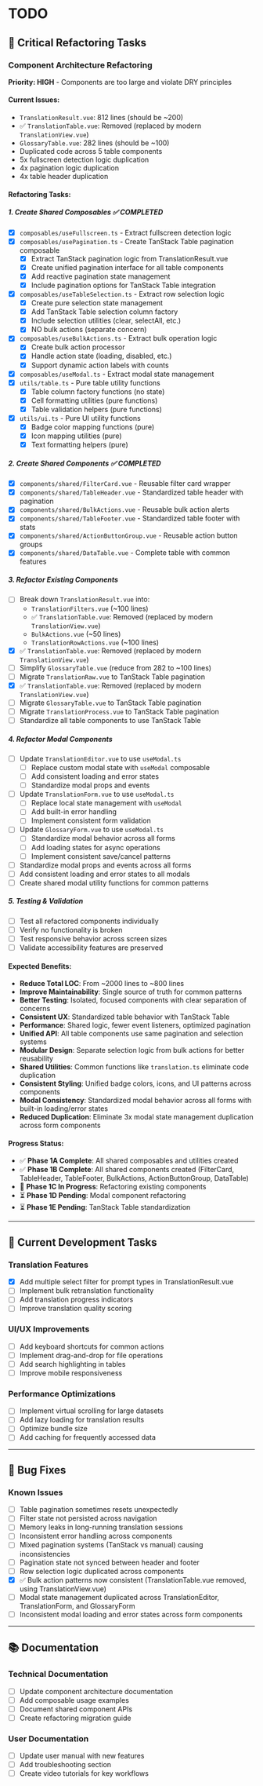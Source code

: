 # TODO

## 🚨 Critical Refactoring Tasks

### Component Architecture Refactoring
**Priority: HIGH** - Components are too large and violate DRY principles

#### Current Issues:
- `TranslationResult.vue`: 812 lines (should be ~200)
- ✅ `TranslationTable.vue`: Removed (replaced by modern `TranslationView.vue`) 
- `GlossaryTable.vue`: 282 lines (should be ~100)
- Duplicated code across 5 table components
- 5x fullscreen detection logic duplication
- 4x pagination logic duplication
- 4x table header duplication

#### Refactoring Tasks:

##### 1. Create Shared Composables ✅ COMPLETED
- [x] `composables/useFullscreen.ts` - Extract fullscreen detection logic
- [x] `composables/usePagination.ts` - Create TanStack Table pagination composable
  - [x] Extract TanStack pagination logic from TranslationResult.vue
  - [x] Create unified pagination interface for all table components
  - [x] Add reactive pagination state management
  - [x] Include pagination options for TanStack Table integration
- [x] `composables/useTableSelection.ts` - Extract row selection logic
  - [x] Create pure selection state management
  - [x] Add TanStack Table selection column factory
  - [x] Include selection utilities (clear, selectAll, etc.)
  - [x] NO bulk actions (separate concern)
- [x] `composables/useBulkActions.ts` - Extract bulk operation logic
  - [x] Create bulk action processor
  - [x] Handle action state (loading, disabled, etc.)
  - [x] Support dynamic action labels with counts
- [x] `composables/useModal.ts` - Extract modal state management
- [x] `utils/table.ts` - Pure table utility functions
  - [x] Table column factory functions (no state)
  - [x] Cell formatting utilities (pure functions)
  - [x] Table validation helpers (pure functions)
- [x] `utils/ui.ts` - Pure UI utility functions
  - [x] Badge color mapping functions (pure)
  - [x] Icon mapping utilities (pure)
  - [x] Text formatting helpers (pure)

##### 2. Create Shared Components ✅ COMPLETED
- [x] `components/shared/FilterCard.vue` - Reusable filter card wrapper
- [x] `components/shared/TableHeader.vue` - Standardized table header with pagination
- [x] `components/shared/BulkActions.vue` - Reusable bulk action alerts
- [x] `components/shared/TableFooter.vue` - Standardized table footer with stats
- [x] `components/shared/ActionButtonGroup.vue` - Reusable action button groups
- [x] `components/shared/DataTable.vue` - Complete table with common features

##### 3. Refactor Existing Components
- [ ] Break down `TranslationResult.vue` into:
  - `TranslationFilters.vue` (~100 lines)
  - ✅ `TranslationTable.vue`: Removed (replaced by modern `TranslationView.vue`) 
  - `BulkActions.vue` (~50 lines)
  - `TranslationRowActions.vue` (~100 lines)
- [x] ✅ `TranslationTable.vue`: Removed (replaced by modern `TranslationView.vue`)
- [ ] Simplify `GlossaryTable.vue` (reduce from 282 to ~100 lines)
- [ ] Migrate `TranslationRaw.vue` to TanStack Table pagination
- [x] ✅ `TranslationTable.vue`: Removed (replaced by modern `TranslationView.vue`)
- [ ] Migrate `GlossaryTable.vue` to TanStack Table pagination
- [ ] Migrate `TranslationProcess.vue` to TanStack Table pagination
- [ ] Standardize all table components to use TanStack Table

##### 4. Refactor Modal Components
- [ ] Update `TranslationEditor.vue` to use `useModal.ts`
  - [ ] Replace custom modal state with `useModal` composable
  - [ ] Add consistent loading and error states
  - [ ] Standardize modal props and events
- [ ] Update `TranslationForm.vue` to use `useModal.ts`
  - [ ] Replace local state management with `useModal`
  - [ ] Add built-in error handling
  - [ ] Implement consistent form validation
- [ ] Update `GlossaryForm.vue` to use `useModal.ts`
  - [ ] Standardize modal behavior across all forms
  - [ ] Add loading states for async operations
  - [ ] Implement consistent save/cancel patterns
- [ ] Standardize modal props and events across all forms
- [ ] Add consistent loading and error states to all modals
- [ ] Create shared modal utility functions for common patterns

##### 5. Testing & Validation
- [ ] Test all refactored components individually
- [ ] Verify no functionality is broken
- [ ] Test responsive behavior across screen sizes
- [ ] Validate accessibility features are preserved

#### Expected Benefits:
- **Reduce Total LOC**: From ~2000 lines to ~800 lines
- **Improve Maintainability**: Single source of truth for common patterns
- **Better Testing**: Isolated, focused components with clear separation of concerns
- **Consistent UX**: Standardized table behavior with TanStack Table
- **Performance**: Shared logic, fewer event listeners, optimized pagination
- **Unified API**: All table components use same pagination and selection systems
- **Modular Design**: Separate selection logic from bulk actions for better reusability
- **Shared Utilities**: Common functions like `translation.ts` eliminate code duplication
- **Consistent Styling**: Unified badge colors, icons, and UI patterns across components
- **Modal Consistency**: Standardized modal behavior across all forms with built-in loading/error states
- **Reduced Duplication**: Eliminate 3x modal state management duplication across form components

#### Progress Status:
- ✅ **Phase 1A Complete**: All shared composables and utilities created
- ✅ **Phase 1B Complete**: All shared components created (FilterCard, TableHeader, TableFooter, BulkActions, ActionButtonGroup, DataTable)
- 🔄 **Phase 1C In Progress**: Refactoring existing components
- ⏳ **Phase 1D Pending**: Modal component refactoring
- ⏳ **Phase 1E Pending**: TanStack Table standardization

---

## 🎯 Current Development Tasks

### Translation Features
- [x] Add multiple select filter for prompt types in TranslationResult.vue
- [ ] Implement bulk retranslation functionality
- [ ] Add translation progress indicators
- [ ] Improve translation quality scoring

### UI/UX Improvements
- [ ] Add keyboard shortcuts for common actions
- [ ] Implement drag-and-drop for file operations
- [ ] Add search highlighting in tables
- [ ] Improve mobile responsiveness

### Performance Optimizations
- [ ] Implement virtual scrolling for large datasets
- [ ] Add lazy loading for translation results
- [ ] Optimize bundle size
- [ ] Add caching for frequently accessed data

---

## 🐛 Bug Fixes

### Known Issues
- [ ] Table pagination sometimes resets unexpectedly
- [ ] Filter state not persisted across navigation
- [ ] Memory leaks in long-running translation sessions
- [ ] Inconsistent error handling across components
- [ ] Mixed pagination systems (TanStack vs manual) causing inconsistencies
- [ ] Pagination state not synced between header and footer
- [ ] Row selection logic duplicated across components
- [x] ✅ Bulk action patterns now consistent (TranslationTable.vue removed, using TranslationView.vue)
- [ ] Modal state management duplicated across TranslationEditor, TranslationForm, and GlossaryForm
- [ ] Inconsistent modal loading and error states across form components

---

## 📚 Documentation

### Technical Documentation
- [ ] Update component architecture documentation
- [ ] Add composable usage examples
- [ ] Document shared component APIs
- [ ] Create refactoring migration guide

### User Documentation
- [ ] Update user manual with new features
- [ ] Add troubleshooting section
- [ ] Create video tutorials for key workflows
